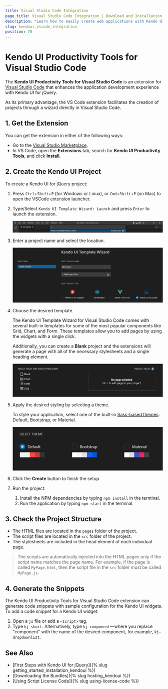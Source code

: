 ```yaml
---
title: Visual Studio Code Integration
page_title: Visual Studio Code Integration | Download and Installation 
description: "Learn how to easily create web applications with Kendo UI for jQuery in Visual Studio Code."
slug: kendoui_vscode_integration
position: 70
---
```


# Kendo UI Productivity Tools for Visual Studio Code

The **Kendo UI Productivity Tools for Visual Studio Code** is an extension for <a href="https://code.visualstudio.com/" target="_blank">Visual Studio Code</a> that enhances the application development experience with Kendo UI for jQuery.

As its primary advantage, the VS Code extension facilitates the creation of projects through a wizard directly in Visual Studio Code.

## 1. Get the Extension

You can get the extension in either of the following ways:

* Go to the [Visual Studio Marketplace](https://marketplace.visualstudio.com/items?itemName=KendoUI.kendotemplatewizard).
* In VS Code, open the **Extensions** tab, search for **Kendo UI Productivity Tools**, and click **Install**.

## 2. Create the Kendo UI Project

To create a Kendo UI for jQuery project:

1. Press `Ctrl`+`Shift`+`P` (for Windows or Linux), or `Cmd`+`Shift`+`P` (on Mac) to open the VSCode extension launcher.
1. Type/Select `Kendo UI Template Wizard: Launch` and press `Enter` to launch the extension.

    ![launch Kendo UI Template extension](../../images/launch-extension.png)

1. Enter a project name and select the location.

    ![choose project location](../../images/create-project-jq.png)

1. Choose the desired template.

   The Kendo UI Template Wizard for Visual Studio Code comes with several built-in templates for some of the most popular components like Grid, Chart, and Form. These templates allow you to add pages by using the widgets with a single click. 
   
   Additionally, you can create a **Blank** project and the extensions will generate a page with all of the necessary stylesheets and a single heading element.
   
   ![choose pages in Kendo UI for jQuery project](../../images/vscode-wizard-select-pages.png)

1. Apply the desired styling by selecting a theme.

   To style your application, select one of the built-in [Sass-based themes](https://docs.telerik.com/kendo-ui/styles-and-layout/sass-themes): Default, Bootstrap, or Material.
   
   ![choose theme](../../images/vscode-wizard-select-theme.png)

1. Click the **Create** button to finish the setup.

1. Run the project:

   1. Install the NPM dependencies by typing `npm install` in the terminal.
   1. Run the application by typing `npm start` in the terminal.

## 3. Check the Project Structure

* The HTML files are located in the `pages` folder of the project. 
* The script files are located in the `src` folder of the project.
* The stylesheets are included in the head element of each individual page.

>The scripts are automatically injected into the HTML pages only if the script name matches the page name. For example, if the page is called `MyPage.html`, then the script file in the `src` folder must be called `MyPage.js`.

## 4. Generate the Snippets

The Kendo UI Productivity Tools for Visual Studio Code extension can generate code snippets with sample configuration for the Kendo UI widgets. To add a code snippet for a Kendo UI widget:

1. Open a `js` file or add a `<script>` tag.
1. Type `kj-short`. Alternatively, type `kj-component`&mdash;where you replace "component" with the name of the desired component, for example, `kj-dropdownlist`.


## See Also

* [First Steps with Kendo UI for jQuery]({% slug getting_started_installation_kendoui %})
* [Downloading the Bundles]({% slug hosting_kendoui %})
* [Using Script License Code]({% slug using-license-code %})
